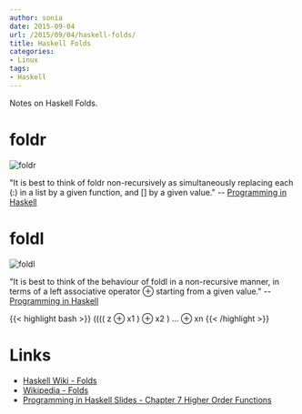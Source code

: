 ```yaml
---
author: sonia
date: 2015-09-04
url: /2015/09/04/haskell-folds/
title: Haskell Folds
categories:
- Linux
tags:
- Haskell
---
```


Notes on Haskell Folds.

<!--more-->

# foldr

![foldr](https://upload.wikimedia.org/wikipedia/commons/3/3e/Right-fold-transformation.png)

"It is best to think of foldr non-recursively as
simultaneously replacing each (:) in a list by a
given function, and [] by a given value." --
[Programming in
Haskell](http://www.cs.nott.ac.uk/~gmh/book.html)

# foldl

![foldl](https://upload.wikimedia.org/wikipedia/commons/5/5a/Left-fold-transformation.png)

"It is best to think of the behaviour of foldl in
a non-recursive manner, in terms of a left
associative operator ⊕ starting from a given
value." -- [Programming in
Haskell](http://www.cs.nott.ac.uk/~gmh/book.html)

{{< highlight bash >}}
(((( z ⊕ x1 ) ⊕ x2 ) ... ⊕ xn
{{< /highlight >}}

# Links

* [Haskell Wiki - Folds](https://wiki.haskell.org/Fold)
* [Wikipedia - Folds](https://en.wikipedia.org/wiki/Fold_%28higher-order_function%29)
* [Programming in Haskell Slides - Chapter 7
  Higher Order Functions](http://www.cs.nott.ac.uk/~gmh/chapter7.ppt)

